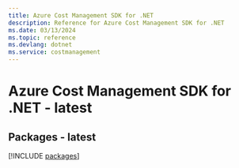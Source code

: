 ```yaml
---
title: Azure Cost Management SDK for .NET
description: Reference for Azure Cost Management SDK for .NET
ms.date: 03/13/2024
ms.topic: reference
ms.devlang: dotnet
ms.service: costmanagement
---
```

# Azure Cost Management SDK for .NET - latest
## Packages - latest
[!INCLUDE [packages](cost-management-index.md)]